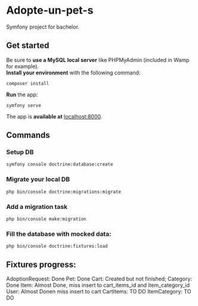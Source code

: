 # Adopte-un-pet-s
Symfony project for bachelor.
## Get started
Be sure to **use a MySQL local server** like PHPMyAdmin (included in Wamp for example).  
**Install your environment** with the following command:
```
composer install
```
**Run** the app:
```
symfony serve
```
The app is **available at** [localhost:8000](http://localhost:8000/).
## Commands
### Setup DB
```
symfony console doctrine:database:create
```
### Migrate your local DB
```
php bin/console doctrine:migrations:migrate
```
### Add a migration task
```
php bin/console make:migration
```
### Fill the database with mocked data:
```
php bin/console doctrine:fixtures:load
```
## Fixtures progress:
AdoptionRequest: Done
Pet: Done
Cart: Created but not finished;
Category: Done
Item: Almost Done, miss insert to cart_items_id and item_category_id
User: Almost Donen miss insert to cart
CartItems: TO DO
ItemCategory: TO DO
